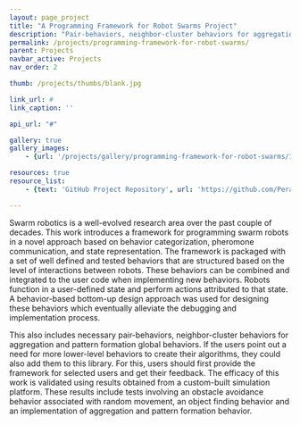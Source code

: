 ```yaml
---
layout: page_project
title: "A Programming Framework for Robot Swarms Project"
description: "Pair-behaviors, neighbor-cluster behaviors for aggregation and pattern formation global behaviors"
permalink: /projects/programming-framework-for-robot-swarms/
parent: Projects
navbar_active: Projects
nav_order: 2

thumb: /projects/thumbs/blank.jpg

link_url: #
link_caption: ''

api_url: "#"

gallery: true
gallery_images:
    - {url: '/projects/gallery/programming-framework-for-robot-swarms/1.png', caption: 'Coloured object identification and reaching concensus'}

resources: true
resource_list:
    - {text: 'GitHub Project Repository', url: 'https://github.com/Pera-Swarm/e14-Swarm-Robots-Simulator' }

---
```


Swarm robotics is a well-evolved research area over the past couple of decades. This work introduces a framework for programming swarm robots in a novel approach based on behavior categorization, pheromone communication, and state representation. The framework is packaged with a set of well defined and tested behaviors that are structured based on the level of interactions between robots. These behaviors can be combined and integrated to the user code when implementing new behaviors. Robots function in a user-defined state and perform actions attributed to that state. A behavior-based bottom-up design approach was used for designing these behaviors which eventually alleviate the debugging and implementation process.

This also includes necessary pair-behaviors, neighbor-cluster behaviors for aggregation and pattern formation global behaviors. If the users point out a need for more lower-level behaviors to create their algorithms, they could also add them to this library. For this, users should first provide the framework for selected users and get their feedback.
The efficacy of this work is validated using results obtained from a custom-built simulation platform. These results include tests involving an obstacle avoidance behavior associated with random movement, an object finding behavior and an implementation of aggregation and pattern formation behavior.
